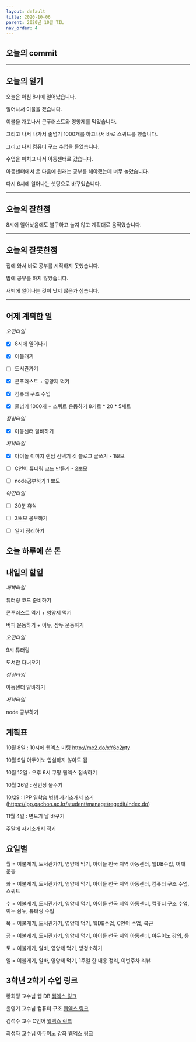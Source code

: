 ```yaml
---
layout: default
title: 2020-10-06
parent: 2020년_10월_TIL
nav_order: 4
---
```


## 오늘의 commit

---

## 오늘의 일기

오늘은 아침 8시에 일어났습니다.

일어나서 이불을 갰습니다.

이불을 개고나서 콘푸러스트와 영양제를 먹었습니다.

그리고 나서 나가서 줄넘기 1000개를 하고나서 바로 스쿼트를 했습니다.

그리고 나서 컴퓨터 구조 수업을 들었습니다.

수업을 마치고 나서 아동센터로 갔습니다.

아동센터에서 온 다음에 원래는 공부를 해야했는데 너무 놀았습니다.

다시 6시에 일어나는 셋팅으로 바꾸었습니다.

---

## 오늘의 잘한점

8시에 일어났음에도 불구하고 놀지 않고 계획대로 움직였습니다.

---

## 오늘의 잘못한점

집에 와서 바로 공부를 시작하지 못했습니다.

밤에 공부를 하지 않았습니다.

새벽에 일어나는 것이 낫지 않은가 싶습니다.

---

## 어제 계획한 일

*오전타임*

- [X] 8시에 일어나기

- [X] 이불개기

- [ ] 도서관가기

- [X] 콘푸러스트 + 영양제 먹기

- [X] 컴퓨터 구조 수업

- [X] 줄넘기 1000개 + 스쿼트 운동하기 8키로 * 20 * 5세트

*점심타임*

- [X] 아동센터 알바하기

*저녁타임*

- [X] 아이돌 이미지 랜덤 선택기 깃 블로그 글쓰기 - 1뽀모

- [ ] C언어 튜터링 코드 만들기 - 2뽀모

- [ ] node공부하기 1 뽀모

*야간타임*

- [ ] 30분 휴식

- [ ] 3뽀모 공부하기

- [ ] 일기 정리하기

## 오늘 하루에 쓴 돈

## 내일의 할일

*새벽타임*

튜터링 코드 준비하기

콘푸러스트 먹기 + 영양제 먹기

버피 운동하기 + 이두, 삼두 운동하기

*오전타임*

9시 튜터링

도서관 다녀오기

*점심타임*

아동센터 알바하기

*저녁타임*

node 공부하기

## 계획표

10월 8일 : 10시에 웹엑스 미팅 http://me2.do/xY6c2pty

10월 9일 아두이노 입실하지 않아도 됨

10월 12일 : 오후 6시 쿠팡 웹엑스 접속하기

10월 26일 : 선인장 물주기

10/29 : IPP 일학습 병행 자기소개서 쓰기(https://ipp.gachon.ac.kr/student/manage/regedit/index.do)

11월 4일 : 면도기 날 바꾸기

주말에 자기소개서 적기

## 요일별

월 = 이불개기, 도서관가기, 영양제 먹기, 아이들 천국 지역 아동센터, 웹DB수업, 어깨운동

화 = 이불개기, 도서관가기, 영양제 먹기, 아이들 천국 지역 아동센터, 컴퓨터 구조 수업, 스쿼트

수 = 이불개기, 도서관가기, 영양제 먹기, 아이들 천국 지역 아동센터, 컴퓨터 구조 수업, 이두 삼두, 튜터링 수업

목 = 이불개기, 도서관가기, 영양제 먹기, 웹DB수업, C언어 수업, 복근

금 = 이불개기, 도서관가기, 영양제 먹기, 아이들 천국 지역 아동센터, 아두이노 강의, 등

토 = 이불개기, 알바, 영양제 먹기, 방청소하기

일 = 이불개기, 알바, 영양제 먹기, 1주일 한 내용 정리, 이번주차 리뷰

## 3학년 2학기 수업 링크

황희정 교수님 웹 DB [웹엑스 링크](https://gachon.webex.com/meet/hwanghj)

윤영기 교수님 컴퓨터 구조 [웹엑스 링크](http://gachon.webex.com/meet/ykyoon)

김석수 교수 C언어 [웹엑스 링크](http://gachon.webex.com/meet/sskim)

최성자 교수님 아두이노 강좌 [웹엑스 링크](https://gachon.webex.com/meet/artchoi0g)
